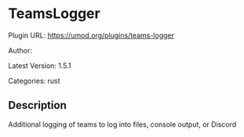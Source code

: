 # TeamsLogger

Plugin URL: https://umod.org/plugins/teams-logger

Author: 

Latest Version: 1.5.1

Categories: rust

## Description

Additional logging of teams to log into files, console output, or Discord
